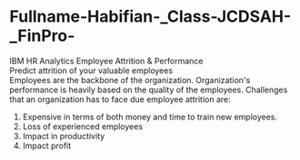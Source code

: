 # Fullname-Habifian-_Class-JCDSAH-_FinPro-
IBM HR Analytics Employee Attrition & Performance <br>
Predict attrition of your valuable employees <br>
Employees are the backbone of the organization. Organization's performance is heavily based on the quality of the employees. Challenges that an organization has to face due employee attrition are:

<ol>
<li>Expensive in terms of both money and time to train new employees.</li>
<li>Loss of experienced employees</li>
<li>Impact in productivity</li>
<li>Impact profit</li>
</ol>

